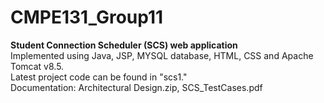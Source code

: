 # CMPE131_Group11
<b>Student Connection Scheduler (SCS) web application </b><br>
Implemented using Java, JSP, MYSQL database, HTML, CSS and Apache Tomcat v8.5.<br>
<pr>
Latest project code can be found in "scs1."<br>
Documentation: Architectural Design.zip, SCS_TestCases.pdf

